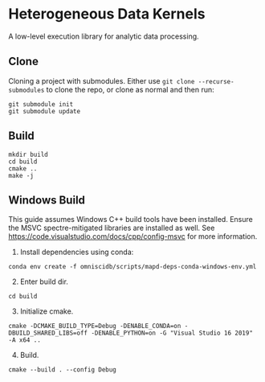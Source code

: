 # Heterogeneous Data Kernels

A low-level execution library for analytic data processing. 

## Clone

Cloning a project with submodules. Either use `git clone --recurse-submodules` to clone the repo, or clone as normal and then run:

```
git submodule init
git submodule update
```

## Build

```
mkdir build
cd build
cmake ..
make -j
```

## Windows Build

This guide assumes Windows C++ build tools have been installed. Ensure the MSVC spectre-mitigated libraries are installed as well. See https://code.visualstudio.com/docs/cpp/config-msvc for more information. 

1. Install dependencies using conda:
```
conda env create -f omniscidb/scripts/mapd-deps-conda-windows-env.yml
```
2. Enter build dir.
```
cd build
```
3. Initialize cmake. 
```
cmake -DCMAKE_BUILD_TYPE=Debug -DENABLE_CONDA=on -DBUILD_SHARED_LIBS=off -DENABLE_PYTHON=on -G "Visual Studio 16 2019"  -A x64 ..
```
4. Build.
```
cmake --build . --config Debug
```